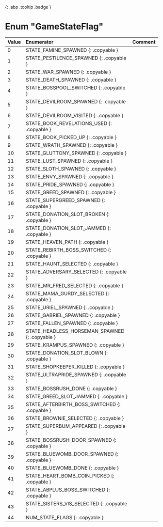 [ ](#){: .abp .tooltip .badge }
# Enum "GameStateFlag"
|Value|Enumerator|Comment|
|:--|:--|:--|
| 0 |STATE_FAMINE_SPAWNED {: .copyable } |  | 
| 1 |STATE_PESTILENCE_SPAWNED {: .copyable } |  | 
| 2 |STATE_WAR_SPAWNED {: .copyable } |  | 
| 3 |STATE_DEATH_SPAWNED {: .copyable } |  | 
| 4 |STATE_BOSSPOOL_SWITCHED {: .copyable } |  | 
| 5 |STATE_DEVILROOM_SPAWNED {: .copyable } |  | 
| 6 |STATE_DEVILROOM_VISITED {: .copyable } |  | 
| 7 |STATE_BOOK_REVELATIONS_USED {: .copyable } |  | 
| 8 |STATE_BOOK_PICKED_UP {: .copyable } |  | 
| 9 |STATE_WRATH_SPAWNED {: .copyable } |  | 
| 10 |STATE_GLUTTONY_SPAWNED {: .copyable } |  | 
| 11 |STATE_LUST_SPAWNED {: .copyable } |  | 
| 12 |STATE_SLOTH_SPAWNED {: .copyable } |  | 
| 13 |STATE_ENVY_SPAWNED {: .copyable } |  | 
| 14 |STATE_PRIDE_SPAWNED {: .copyable } |  | 
| 15 |STATE_GREED_SPAWNED {: .copyable } |  | 
| 16 |STATE_SUPERGREED_SPAWNED {: .copyable } |  | 
| 17 |STATE_DONATION_SLOT_BROKEN {: .copyable } |  | 
| 18 |STATE_DONATION_SLOT_JAMMED {: .copyable } |  | 
| 19 |STATE_HEAVEN_PATH {: .copyable } |  | 
| 20 |STATE_REBIRTH_BOSS_SWITCHED {: .copyable } |  | 
| 21 |STATE_HAUNT_SELECTED {: .copyable } |  | 
| 22 |STATE_ADVERSARY_SELECTED {: .copyable } |  | 
| 23 |STATE_MR_FRED_SELECTED {: .copyable } |  | 
| 24 |STATE_MAMA_GURDY_SELECTED {: .copyable } |  | 
| 25 |STATE_URIEL_SPAWNED {: .copyable } |  | 
| 26 |STATE_GABRIEL_SPAWNED {: .copyable } |  | 
| 27 |STATE_FALLEN_SPAWNED {: .copyable } |  | 
| 28 |STATE_HEADLESS_HORSEMAN_SPAWNED {: .copyable } |  | 
| 29 |STATE_KRAMPUS_SPAWNED {: .copyable } |  | 
| 30 |STATE_DONATION_SLOT_BLOWN {: .copyable } |  | 
| 31 |STATE_SHOPKEEPER_KILLED {: .copyable } |  | 
| 32 |STATE_ULTRAPRIDE_SPAWNED {: .copyable } |  | 
| 33 |STATE_BOSSRUSH_DONE {: .copyable } |  | 
| 34 |STATE_GREED_SLOT_JAMMED {: .copyable } |  | 
| 35 |STATE_AFTERBIRTH_BOSS_SWITCHED {: .copyable } |  | 
| 36 |STATE_BROWNIE_SELECTED {: .copyable } |  | 
| 37 |STATE_SUPERBUM_APPEARED {: .copyable } |  | 
| 38 |STATE_BOSSRUSH_DOOR_SPAWNED {: .copyable } |  | 
| 39 |STATE_BLUEWOMB_DOOR_SPAWNED {: .copyable } |  | 
| 40 |STATE_BLUEWOMB_DONE {: .copyable } |  | 
| 41 |STATE_HEART_BOMB_COIN_PICKED {: .copyable } |  | 
| 42 |STATE_ABPLUS_BOSS_SWITCHED {: .copyable } |  | 
| 43 |STATE_SISTERS_VIS_SELECTED {: .copyable } |  | 
| 44 |NUM_STATE_FLAGS {: .copyable } |  | 